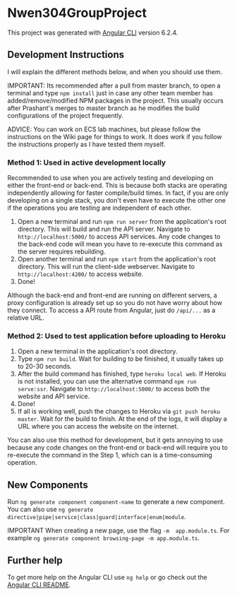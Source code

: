 # Nwen304GroupProject

This project was generated with [Angular CLI](https://github.com/angular/angular-cli) version 6.2.4.

## Development Instructions

I will explain the different methods below, and when you should use them. 

IMPORTANT: Its recommended after a pull from master branch, to open a terminal and type `npm install` just in case any other team member has added/remove/modified NPM packages in the project. This usually occurs after Prashant's merges to master branch as he modifies the build configurations of the project frequently.

ADVICE: You can work on ECS lab machines, but please follow the instructions on the Wiki page for things to work. It does work if you follow the instructions properly as I have tested them myself.

### Method 1: Used in active development locally
Recommended to use when you are actively testing and developing on either the front-end or back-end. This is because both stacks are operating independently allowing for faster compile/build times. In fact, if you are only developing on a single stack, you don't even have to execute the other one if the operations you are testing are independent of each other.

1. Open a new terminal and run `npm run server` from the application's root directory. This will build and run the API server. Navigate to `http://localhost:5000/` to access API services. Any code changes to the back-end code will mean you have to re-execute this command as the server requires rebuilding.
2. Open another terminal and run `npm start` from the application's root directory. This will run the client-side webserver. Navigate to `http://localhost:4200/` to access website.
3. Done! 

Although the back-end and front-end are running on different servers, a proxy configuration is already set up so you do not have worry about how they connect. To access a API route from Angular, just do `/api/...` as a relative URL.

### Method 2: Used to test application before uploading to Heroku

1. Open a new terminal in the application's root directory.
2. Type `npm run build`. Wait for building to be finished, it usually takes up to 20-30 seconds.
3. After the build command has finished, type `heroku local web`. If Heroku is not installed, you can use the alternative command `npm run serve:ssr`. Navigate to `http://localhost:5000/` to access both the website and API service.
4. Done! 
5. If all is working well, push the changes to Heroku via `git push heroku master`. Wait for the build to finish. At the end of the logs, it will display a URL where you can access the website on the internet.

You can also use this method for development, but it gets annoying to use because any code changes on the front-end or back-end will require you to re-execute the command in the Step 1, which can is a time-consuming operation.


## New Components

Run `ng generate component component-name` to generate a new component. You can also use `ng generate directive|pipe|service|class|guard|interface|enum|module`.

IMPORTANT When creating a new page, use the flag `-m  app.module.ts`. For example `ng generate component browsing-page -m app.module.ts`. 

## Further help

To get more help on the Angular CLI use `ng help` or go check out the [Angular CLI README](https://github.com/angular/angular-cli/blob/master/README.md).
